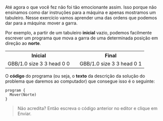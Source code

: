 Até agora o que você fez não foi tão emocionante assim. Isso porque não ensinamos como dar instruções para a máquina e apenas mostramos um tabuleiro. Nesse exercício vamos aprender uma das ordens que podemos dar para a máquina: mover a garra.

Por exemplo, a partir de um tabuleiro **inicial** vazio, podemos facilmente escrever um programa que mova a garra de uma determinada posição em direção ao **norte**.
<div class="table-responsive-sm">
<table>
  <tr>
    <th class="text-center">Inicial</th>
    <th></th> 
    <th class="text-center">Final</th>
  </tr>
  <tr>
    <td>  
      <gs-board>
        GBB/1.0
        size 3 3
        head 0 0
      </gs-board>
    </td>
    <td><i class="fa fa-arrow-right"></i></td> 
    <td>
      <gs-board>
        GBB/1.0
        size 3 3
        head 0 1
      </gs-board>
    </td>
  </tr>
</table>
</div>

O **código** do programa (ou seja, o **texto** da descrição da solução do problema que daremos ao computador) que consegue isso é o seguinte:

``` gobstones
program {
  Mover(Norte)
}
```

> Não acredita? Então escreva o código anterior no editor e clique em Enviar.


